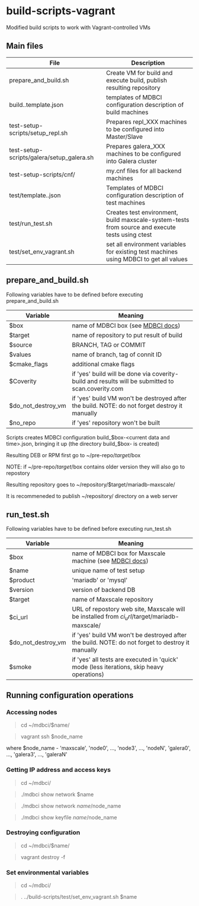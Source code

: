 # build-scripts-vagrant

Modified build scripts to work with Vagrant-controlled VMs

## Main files

File|Description
----|-----------
prepare_and_build.sh|Create VM for build and execute build, publish resulting repository
build.<provider>.template.json|templates of MDBCI configuration description of build machines|
test-setup-scripts/setup_repl.sh|Prepares repl_XXX machines to be configured into Master/Slave
test-setup-scripts/galera/setup_galera.sh|Prepares galera_XXX machines to be configured into Galera cluster
test-setup-scripts/cnf/|my.cnf files for all backend machines
test/template.<provider>.json|Templates of MDBCI configuration description of test machines|
test/run_test.sh|Creates test environment, build maxscale-system-tests from source and execute tests using ctest
test/set_env_vagrant.sh|set all environment variables for existing test machines using MDBCI to get all values

## prepare_and_build.sh
Following variables have to be defined before executing prepare_and_build.sh

|Variable|Meaning|
|--------|--------|
|$box|name of MDBCI box (see [MDBCI docs](https://github.com/OSLL/mdbci#terminology))|
|$target|name of repository to put result of build|
|$source|BRANCH, TAG or COMMIT|
|$values|name of branch, tag of connit ID|
|$cmake_flags|additional cmake flags|
|$Coverity|if 'yes' build will be done via coverity-build and results will be submitted to scan.coverity.com|
|$do_not_destroy_vm|if 'yes' build VM won't be destroyed after the build. NOTE: do not forget destroy it manually|
|$no_repo|if 'yes' repository won't be built|

Scripts creates MDBCI configuration build_$box-<current data and time>.json, bringing it up (the directory build_$box-<current data and time> is created)

Resulting DEB or RPM first go to ~/pre-repo/$target/$box

NOTE: if ~/pre-repo/$target/$box contains older version they will also go to repostory

Resulting repository goes to ~/repository/$target/mariadb-maxscale/

It is recommeneded to publish ~/repository/ directory on a web server

## run_test.sh
Following variables have to be defined before executing run_test.sh

|Variable|Meaning|
|--------|--------|
|$box|name of MDBCI box for Maxscale machine (see [MDBCI docs](https://github.com/OSLL/mdbci#terminology))|
|$name|unique name of test setup|
|$product|'mariadb' or 'mysql'|
|$version|version of backend DB|
|$target|name of Maxscale repository|
|$ci_url|URL of repostory web site, Maxscale will be installed from $ci_url/$target/mariadb-maxscale/
|$do_not_destroy_vm|if 'yes' build VM won't be destroyed after the build. NOTE: do not forget to destroy it manually|
|$smoke|if 'yes' all tests are executed in 'quick' mode (less iterations, skip heavy operations)|

## Running configuration operations

### Accessing nodes

> cd ~/mdbci/$name/

> vagrant ssh $node_name

where $node_name - 'maxscale', 'node0', ..., 'node3', ..., 'nodeN', 'galera0', ..., 'galera3', ..., 'galeraN'

### Getting IP address and access keys

> cd ~/mdbci/

> ./mdbci show network $name

> ./mdbci show network $name/$node_name

> ./mdbci show keyfile $name/$node_name

### Destroying configuration

> cd ~/mdbci/$name/

> vagrant destroy -f

### Set environmental variables

> cd ~/mdbci/

> . ../build-scripts/test/set_env_vagrant.sh $name
